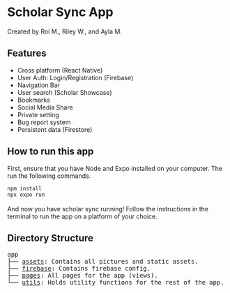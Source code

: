 # Scholar Sync App

Created by Roi M., Riley W., and Ayla M.

## Features

- Cross platform (React Native)
- User Auth: Login/Registration (Firebase)
- Navigation Bar
- User search (Scholar Showcase)
- Bookmarks
- Social Media Share
- Private setting
- Bug report system
- Persistent data (Firestore)

## How to run this app

First, ensure that you have Node and Expo installed on your computer. The run the following commands.

`npm install` <br/>
`npx expo run`<br/><br/>
And now you have scholar sync running! Follow the instructions in the terminal to run the app on a platform of your choice.

## Directory Structure

<pre>
app
├── <a href="app/assets">assets</a>: Contains all pictures and static assets.
├── <a href="app/firebase">firebase</a>: Contains firebase config.
├── <a href="app/pages">pages</a>: All pages for the app (views).
└── <a href="app/utils">utils</a>: Holds utility functions for the rest of the app.
</pre>
